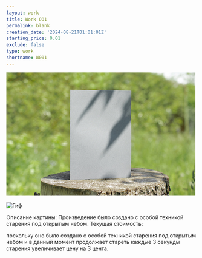 ```yaml
---
layout: work
title: Work 001
permalink: blank
creation_date: '2024-08-21T01:01:01Z'
starting_price: 0.01
exclude: false
type: work
shortname: W001
---
```


![Фото картины](blank-bifold-white-card-standing-wooden-desk-outdoor-with-floral-shadow-blurred-nature-background.jpg)

![Гиф](https://i.gifer.com/yH.gif)



<p>Описание картины: Произведение было создано с особой техникой старения под открытым небом. Текущая стоимость: <span id="price"></span></p> поскольку оно было создано с особой техникой старения под открытым небом и в данный момент продолжает стареть каждые 3 секунды старения увеличивает цену на 3 цента.

<!-- Элемент для передачи данных в JavaScript через data-* атрибуты -->
<div id="art-data"
     data-creation-date="{{ page.creation_date }}"
     data-starting-price="{{ page.starting_price }}">
</div>
